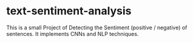 # text-sentiment-analysis
This is a small Project of Detecting the Sentiment (positive / negative) of sentences. It implements CNNs and NLP techniques.
